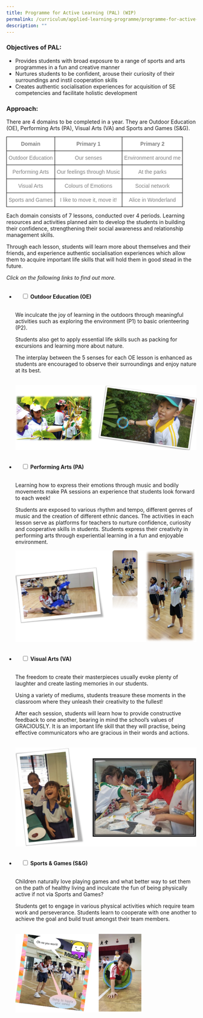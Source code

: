 ```yaml
---
title: Programme for Active Learning (PAL) (WIP)
permalink: /curriculum/applied-learning-programme/programme-for-active-learning/
description: ""
---
```

### Objectives of PAL:

*   Provides students with broad exposure to a range of sports and arts programmes in a fun and creative manner
*   Nurtures students to be confident, arouse their curiosity of their surroundings and instil cooperation skills
*   Creates authentic socialisation experiences for acquisition of SE competencies and facilitate holistic development

### Approach:

There are 4 domains to be completed in a year. They are Outdoor Education (OE), Performing Arts (PA), Visual Arts (VA) and Sports and Games (S&G).

<style type="text/css">
.tg  {border-collapse:collapse;border-spacing:0;}
.tg td{border-color:black;border-style:solid;border-width:1px;font-family:Arial, sans-serif;font-size:14px;
  overflow:hidden;padding:10px 5px;word-break:normal;}
.tg th{border-color:black;border-style:solid;border-width:1px;font-family:Arial, sans-serif;font-size:14px;
  font-weight:normal;overflow:hidden;padding:10px 5px;word-break:normal;}
.tg .tg-ukh9{background-color:#FFF;color:#808080;font-weight:bold;text-align:center;vertical-align:top}
.tg .tg-fap0{background-color:#FFF;color:#808080;text-align:center;vertical-align:middle}
</style>
<table class="tg">
<thead>
  <tr>
    <th class="tg-ukh9"><span style="font-weight:bold">Domain</span></th>
    <th class="tg-ukh9"><span style="font-weight:bold">Primary 1</span></th>
    <th class="tg-ukh9"><span style="font-weight:bold">Primary 2</span></th>
  </tr>
</thead>
<tbody>
  <tr>
    <td class="tg-fap0">Outdoor Education</td>
    <td class="tg-fap0">Our senses</td>
    <td class="tg-fap0">Environment around me</td>
  </tr>
  <tr>
    <td class="tg-fap0">Performing Arts</td>
    <td class="tg-fap0">Our feelings through Music</td>
    <td class="tg-fap0">At the parks</td>
  </tr>
  <tr>
    <td class="tg-fap0">Visual Arts</td>
    <td class="tg-fap0">Colours of Emotions</td>
    <td class="tg-fap0">Social network</td>
  </tr>
  <tr>
    <td class="tg-fap0">Sports and Games</td>
    <td class="tg-fap0">I like to move it, move it!</td>
    <td class="tg-fap0">Alice in Wonderland</td>
  </tr>
</tbody>
</table>

Each domain consists of 7 lessons, conducted over 4 periods. Learning resources and activities planned aim to develop the students in building their confidence, strengthening their social awareness and relationship management skills.

Through each lesson, students will learn more about themselves and their friends, and experience authentic socialisation experiences which allow them to acquire important life skills that will hold them in good stead in the future.

_Click on the following links to find out more._

<ul class="jekyllcodex_accordion">  
  <li>  
    <input type="checkbox" id="accordion1">  
		<label for="accordion1"><b>Outdoor Education (OE)</b></label>  
    <div>  
      <p>We inculcate the joy of learning in the outdoors through meaningful activities such as exploring the environment (P1) to basic orienteering (P2).

Students also get to apply essential life skills such as packing for excursions and learning more about nature.

The interplay between the 5 senses for each OE lesson is enhanced as students are encouraged to observe their surroundings and enjoy nature at its best.</p>  
<img src="/images/PAL%201.png">
    </div>  
</li>
<li>  
    <input type="checkbox" id="accordion2">  
	<label for="accordion2"><b>Performing Arts (PA)</b></label>  
    <div>  
      <p>Learning how to express their emotions through music and bodily movements make PA sessions an experience that students look forward to each week!<br>

Students are exposed to various rhythm and tempo, different genres of music and the creation of different ethnic dances. The activities in each lesson serve as platforms for teachers to nurture confidence, curiosity and cooperative skills in students. Students express their creativity in performing arts through experiential learning in a fun and enjoyable environment.</p>
<img src="/images/PAL%202.png">
    </div>  
</li>
<li>  
    <input type="checkbox" id="accordion3">  
	<label for="accordion3"><b>Visual Arts (VA)</b></label>  
    <div>  
      <p>The freedom to create their masterpieces usually evoke plenty of laughter and create lasting memories in our students.<br>

Using a variety of mediums, students treasure these moments in the classroom where they unleash their creativity to the fullest!<br>

After each session, students will learn how to provide constructive feedback to one another, bearing in mind the school’s values of GRACIOUSLY. It is an important life skill that they will practise, being effective communicators who are gracious in their words and actions.</p>  
<img src="/images/PAL%203.png">
    </div>  
</li>
<li>  
    <input type="checkbox" id="accordion4">  
	<label for="accordion4"><b>Sports & Games (S&G)</b></label>  
    <div>  
      <p>Children naturally love playing games and what better way to set them on the path of healthy living and inculcate the fun of being physically active if not via Sports and Games?<br>

Students get to engage in various physical activities which require team work and perseverance. Students learn to cooperate with one another to achieve the goal and build trust amongst their team members.</p>  
<img src="/images/PAL%204.png" style="width: 70%">
    </div>  
</li>
</ul>